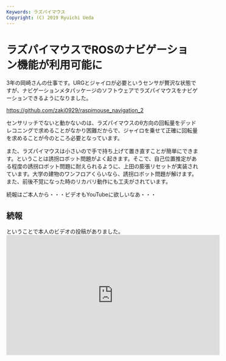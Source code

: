 ```yaml
---
Keywords: ラズパイマウス
Copyright: (C) 2019 Ryuichi Ueda
---
```


# ラズパイマウスでROSのナビゲーション機能が利用可能に

3年の岡崎さんの仕事です。URGとジャイロが必要というセンサが贅沢な状態ですが、ナビゲーションメタパッケージのソフトウェアでラズパイマウスをナビゲーションできるようになりました。

<a href="https://github.com/zaki0929/raspimouse_navigation_2">https://github.com/zaki0929/raspimouse_navigation_2</a>

センサリッチでないと動かないのは、ラズパイマウスのθ方向の回転量をデッドレコニングで求めることがなかり困難だからで、ジャイロを乗せて正確に回転量を求めることが今のところ必要となっています。

また、ラズパイマウスは小さいので手で持ち上げて置き直すことが簡単にできます。ということは誘拐ロボット問題がよく起きます。そこで、自己位置推定がある程度の誘拐ロボット問題に耐えられるように、上田の膨張リセットが実装されています。大学の建物のワンフロアくらいなら、誘拐ロボット問題が解けます。また、前後不覚になった時のリカバリ動作にも工夫がされています。

続報はご本人から・・・ビデオもYouTubeに欲しいなあ・・・
<h2>続報</h2>
ということで本人のビデオの投稿がありました。

<iframe src="https://www.youtube.com/embed/ZaB9VDrkW28" width="560" height="315" frameborder="0" allowfullscreen="allowfullscreen"></iframe>
